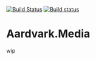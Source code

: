 
[![Build Status](https://travis-ci.org/aardvark-platform/aardvark.media.svg?branch=master)](https://travis-ci.org/aardvark-platform/aardvark.media)
[![Build status](https://ci.appveyor.com/api/projects/status/qgpb8dtjjxdwqjv2/branch/master?svg=true)](https://ci.appveyor.com/project/haraldsteinlechner/aardvark-media/branch/master)

# Aardvark.Media

wip
